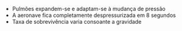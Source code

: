 - Pulmões expandem-se e adaptam-se à mudança de pressão
- A aeronave fica completamente despressurizada em 8 segundos
- Taxa de sobrevivência varia consoante a gravidade